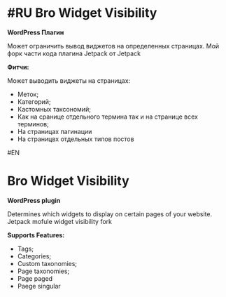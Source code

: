 #RU
Bro Widget Visibility
===================

**WordPress Плагин**

Может ограничить вывод виджетов на определенных страницах.
Мой форк части кода плагина Jetpack от Jetpack 

**Фитчи:** 

Может выводить виджеты на страницах:
 - Меток;
 - Категорий;
 - Кастомных таксономий;
 - Как на сранице отдельного термина так и на странице всех терминов;
 - На страницах пагинации
 - На страницвх отдельных типов постов

#EN

Bro Widget Visibility
===================

**WordPress plugin**

Determines which widgets to display on certain pages of your website.
Jetpack mofule widget visibility fork

**Supports Features:** 

 - Tags;
 - Categories;
 - Custom taxonomies;
 - Page taxonomies;
 - Page paged
 - Paege singular
